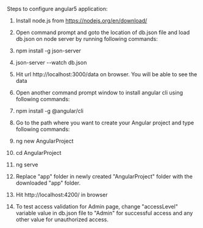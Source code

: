 Steps to configure angular5 application:

1. Install node.js from https://nodejs.org/en/download/

2. Open command prompt and goto the location of db.json file and load db.json on node server by running following commands:
3. npm install -g json-server 
4. json-server --watch db.json 
    
5. Hit url http://localhost:3000/data on browser. You will be able to see the data

6. Open another command prompt window to install angular cli using following commands:
7. npm install -g @angular/cli

8. Go to the path where you want to create your Angular project and type following commands:
9. ng new AngularProject
10. cd AngularProject
11. ng serve
    
12. Replace "app" folder in newly created "AngularProject" folder with the downloaded "app" folder.

13. Hit http://localhost:4200/ in browser

14. To test access validation for Admin page, change "accessLevel" variable value in db.json file to "Admin" for successful access and any other value for unauthorized access.


    
